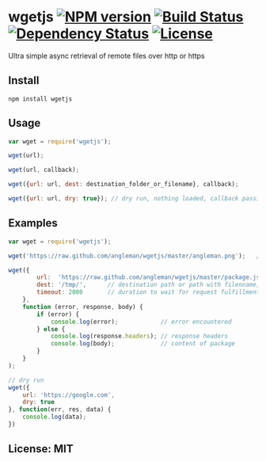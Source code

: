 # wgetjs [![NPM version](https://badge.fury.io/js/wgetjs.png?branch=master)](http://badge.fury.io/js/wgetjs) [![Build Status](https://travis-ci.org/angleman/wgetjs.png?branch=master)](https://travis-ci.org/angleman/wgetjs) [![Dependency Status](https://gemnasium.com/angleman/wgetjs.png?branch=master)](https://gemnasium.com/angleman/wgetjs) [![License](http://badgr.co/use/MIT.png?bg=%234ed50e)](http://opensource.org/licenses/MIT)

Ultra simple async retrieval of remote files over http or https


## Install

```
npm install wgetjs
```

## Usage

```javascript
var wget = require('wgetjs');

wget(url);

wget(url, callback);

wget({url: url, dest: destination_folder_or_filename}, callback);

wget({url: url, dry: true}); // dry run, nothing loaded, callback passing parsed options as data
```

## Examples

```javascript
var wget = require('wgetjs');

wget('https://raw.github.com/angleman/wgetjs/master/angleman.png');   // angleman.png saved to current folder

wget({
		url:  'https://raw.github.com/angleman/wgetjs/master/package.json',
		dest: '/tmp/',      // destination path or path with filenname, default is ./
		timeout: 2000       // duration to wait for request fulfillment in milliseconds, default is 2 seconds
	},
	function (error, response, body) {
		if (error) {
			console.log(error);            // error encountered
		} else {
			console.log(response.headers); // response headers
			console.log(body);             // content of package
		}
	}
);

// dry run
wget({
	url: 'https://google.com',
	dry: true
}, function(err, res, data) {
	console.log(data);
})
```

## License: MIT